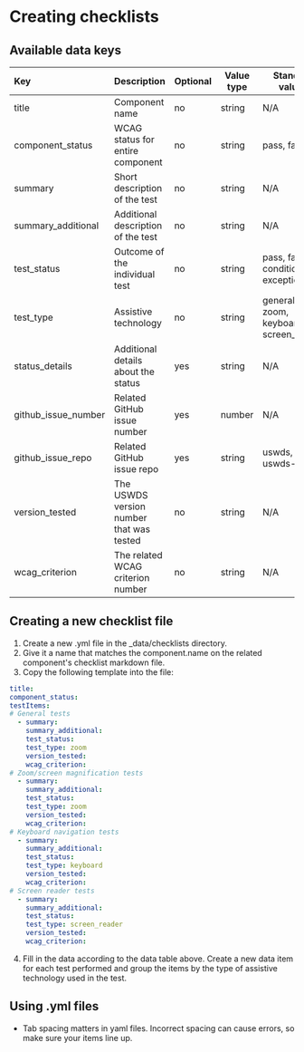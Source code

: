 # Creating checklists

## Available data keys

| Key                 | Description                              | Optional | Value type | Standard values                        | Displayed |
| :------------------ | :--------------------------------------- | -------- | ---------- | -------------------------------------- | --------- |
| title               | Component name                           | no       | string     | N/A                                    | No        |
| component_status    | WCAG status for entire component         | no       | string     | pass, fail                             | Yes       |
| summary             | Short description of the test            | no       | string     | N/A                                    | yes       |
| summary_additional  | Additional description of the test       | no       | string     | N/A                                    | yes       |
| test_status         | Outcome of the individual test           | no       | string     | pass, fail, conditional, exception     | yes       |
| test_type           | Assistive technology                     | no       | string     | general, zoom, keyboard, screen_reader | yes       |
| status_details      | Additional details about the status      | yes      | string     | N/A                                    | yes       |
| github_issue_number | Related GitHub issue number              | yes      | number     | N/A                                    | Yes       |
| github_issue_repo   | Related GitHub issue repo                | yes      | string     | uswds, uswds-site                      | Yes       |
| version_tested      | The USWDS version number that was tested | no       | string     | N/A                                    | yes       |
| wcag_criterion      | The related WCAG criterion number        | no       | string     | N/A                                    | yes       |


## Creating a new checklist file

1. Create a new .yml file in the _data/checklists directory.
2. Give it a name that matches the component.name on the related component's checklist markdown file.
3. Copy the following template into the file:
```yaml
title:
component_status:
testItems:
# General tests
  - summary:
    summary_additional:
    test_status:
    test_type: zoom
    version_tested:
    wcag_criterion:
# Zoom/screen magnification tests
  - summary:
    summary_additional:
    test_status:
    test_type: zoom
    version_tested:
    wcag_criterion:
# Keyboard navigation tests
  - summary:
    summary_additional:
    test_status:
    test_type: keyboard
    version_tested:
    wcag_criterion:
# Screen reader tests
  - summary:
    summary_additional:
    test_status:
    test_type: screen_reader
    version_tested:
    wcag_criterion:
```
4. Fill in the data according to the data table above.
   Create a new data item for each test performed and group the items by the type of assistive technology used in the test.

## Using .yml files

 - Tab spacing matters in yaml files. Incorrect spacing can cause errors, so make sure your items line up.